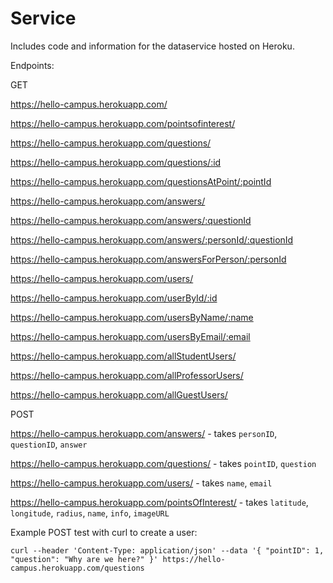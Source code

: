 # Service

Includes code and information for the dataservice hosted on Heroku.

Endpoints:

GET

https://hello-campus.herokuapp.com/

https://hello-campus.herokuapp.com/pointsofinterest/

https://hello-campus.herokuapp.com/questions/

https://hello-campus.herokuapp.com/questions/:id

https://hello-campus.herokuapp.com/questionsAtPoint/:pointId

https://hello-campus.herokuapp.com/answers/

https://hello-campus.herokuapp.com/answers/:questionId

https://hello-campus.herokuapp.com/answers/:personId/:questionId

https://hello-campus.herokuapp.com/answersForPerson/:personId

https://hello-campus.herokuapp.com/users/

https://hello-campus.herokuapp.com/userById/:id

https://hello-campus.herokuapp.com/usersByName/:name

https://hello-campus.herokuapp.com/usersByEmail/:email

https://hello-campus.herokuapp.com/allStudentUsers/

https://hello-campus.herokuapp.com/allProfessorUsers/

https://hello-campus.herokuapp.com/allGuestUsers/


POST

https://hello-campus.herokuapp.com/answers/ - takes `personID`, `questionID`, `answer`

https://hello-campus.herokuapp.com/questions/ - takes `pointID`, `question`

https://hello-campus.herokuapp.com/users/ - takes `name`, `email`

https://hello-campus.herokuapp.com/pointsOfInterest/ - takes `latitude`, `longitude`, `radius`, `name`, `info`, `imageURL`


Example POST test with curl to create a user:
```
curl --header 'Content-Type: application/json' --data '{ "pointID": 1, "question": "Why are we here?" }' https://hello-campus.herokuapp.com/questions
```